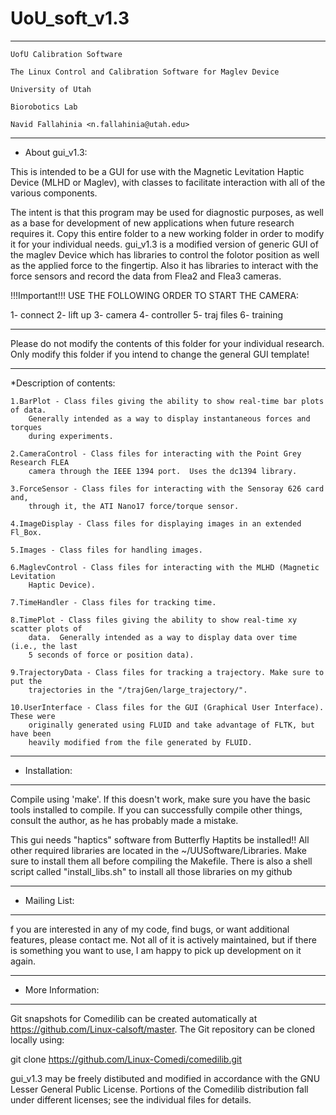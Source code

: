 # UoU_soft_v1.3
********************************************************************************
	UofU Calibration Software
  
	The Linux Control and Calibration Software for Maglev Device
  
	University of Utah
  
	Biorobotics Lab
	
  	Navid Fallahinia <n.fallahinia@utah.edu>
********************************************************************************
* About gui_v1.3:

This is intended to be a GUI for use with the Magnetic Levitation Haptic
Device (MLHD or Maglev), with classes to facilitate interaction with all of the
various components.

The intent is that this program may be used for diagnostic purposes, as well as
a base for development of new applications when future research requires it.
Copy this entire folder to a new working folder in order to modify it for your
individual needs. gui_v1.3 is a modified version of generic GUI of the maglev Device 
which has libraries to control the folotor position as well as the applied force to 
the fingertip. Also it has libraries to interact with the force sensors and record the
data from Flea2 and Flea3 cameras.

!!!Important!!!
USE THE FOLLOWING ORDER TO START THE CAMERA:

1- connect
2- lift up
3- camera
4- controller
5- traj files
6- training

********************************************************************************
Please do not modify the contents of this folder for your individual research.
Only modify this folder if you intend to change the general GUI template!
********************************************************************************

*Description of contents:

	1.BarPlot - Class files giving the ability to show real-time bar plots of data.
    	Generally intended as a way to display instantaneous forces and torques
    	during experiments.

	2.CameraControl - Class files for interacting with the Point Grey Research FLEA
	    camera through the IEEE 1394 port.  Uses the dc1394 library.

	3.ForceSensor - Class files for interacting with the Sensoray 626 card and,
	    through it, the ATI Nano17 force/torque sensor.

	4.ImageDisplay - Class files for displaying images in an extended Fl_Box.

	5.Images - Class files for handling images.

	6.MaglevControl - Class files for interacting with the MLHD (Magnetic Levitation
	    Haptic Device).

	7.TimeHandler - Class files for tracking time.

	8.TimePlot - Class files giving the ability to show real-time xy scatter plots of
	    data.  Generally intended as a way to display data over time (i.e., the last
	    5 seconds of force or position data).

	9.TrajectoryData - Class files for tracking a trajectory. Make sure to put the 
		trajectories in the "/trajGen/large_trajectory/".

	10.UserInterface - Class files for the GUI (Graphical User Interface).  These were
	    originally generated using FLUID and take advantage of FLTK, but have been
	    heavily modified from the file generated by FLUID.

********************************************************************************
* Installation:
********************************************************************************

Compile using 'make'.  If this doesn't work, make sure you have the
basic tools installed to compile. If you can successfully compile
other things, consult the author, as he has probably made a mistake. 

This gui needs "haptics" software from Butterfly Haptits be installed!!
All other required libraries are located in the ~/UUSoftware/Libraries.
Make sure to install them all before compiling the Makefile. There is also 
a shell script called "install_libs.sh" to install all those libraries on my github 

********************************************************************************
* Mailing List:
********************************************************************************
f you are interested in any of my code, find bugs, or want additional features, 
please contact me. Not all of it is actively maintained, but if there is something 
you want to use, I am happy to pick up development on it again.

********************************************************************************
* More Information:
********************************************************************************
Git snapshots for Comedilib can be created automatically at
<https://github.com/Linux-calsoft/master>.  The Git
repository can be cloned locally using:

  git clone https://github.com/Linux-Comedi/comedilib.git

gui_v1.3 may be freely distibuted and modified in accordance with
the GNU Lesser General Public License.  Portions of the Comedilib
distribution fall under different licenses; see the individual files
for details.
